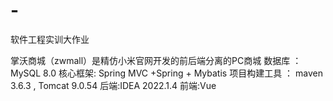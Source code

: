 # -
软件工程实训大作业

掌沃商城（zwmall）是精仿小米官网开发的前后端分离的PC商城
数据库 ： MySQL 8.0
核心框架: Spring MVC +Spring + Mybatis
项目构建工具 ： maven 3.6.3 , Tomcat 9.0.54
后端:IDEA 2022.1.4 
前端:Vue
